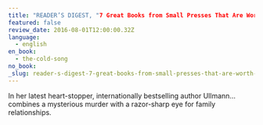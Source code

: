 ```yaml
---
title: "READER’S DIGEST, "7 Great Books from Small Presses That Are Worth Your Time""
featured: false
review_date: 2016-08-01T12:00:00.32Z
language:
  - english
en_book:
  - the-cold-song
no_book:
_slug: reader-s-digest-7-great-books-from-small-presses-that-are-worth-your-time
---
```


In her latest heart-stopper, internationally bestselling author Ullmann…combines a mysterious murder with a razor-sharp eye for family relationships.

